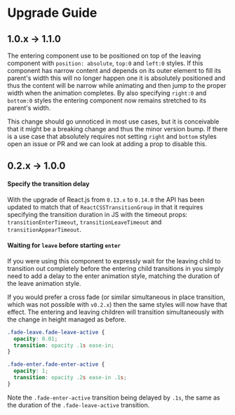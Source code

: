 # Upgrade Guide

## 1.0.x -> 1.1.0

The entering component use to be positioned on top of the leaving component with 
`position: absolute`, `top:0` and `left:0` styles. If this component has narrow content
and depends on its outer element to fill its parent's width this will no longer happen
one it is absolutely positioned and thus the content will be narrow while animating and
then jump to the proper width when the animation completes. By also specifying `right:0` 
and `bottom:0` styles the entering component now remains stretched to its parent's width.

This change should go unnoticed in most use cases, but it is conceivable that it might
be a breaking change and thus the minor version bump. If there is a use case that 
absolutely requires not setting `right` and `bottom` styles open an issue or PR and we 
can look at adding a prop to disable this.


## 0.2.x -> 1.0.0

#### Specify the transition delay

With the upgrade of React.js from `0.13.x` to `0.14.0` the API has been updated to match
that of `ReactCSSTransitionGroup` in that it requires specifying the transition duration
in JS with the timeout props: `transitionEnterTimeout`, `transitionLeaveTimeout` and 
`transitionAppearTimeout`.

#### Waiting for `leave` before starting `enter`

If you were using this component to expressly wait for the leaving child to transition
out completely before the entering child transitions in you simply need to add a delay
to the enter animation style, matching the duration of the leave animation style. 

If you would prefer a cross fade (or similar simultaneous in place transition, which was 
not possible with `v0.2.x`) then the same styles will now have that effect. The entering 
and leaving children will transition simultaneously with the change in height managed as 
before.

```css
.fade-leave.fade-leave-active {
  opacity: 0.01;
  transition: opacity .1s ease-in;
}

.fade-enter.fade-enter-active {
  opacity: 1;
  transition: opacity .2s ease-in .1s;
}
```

Note the `.fade-enter-active` transition being delayed by `.1s`, the same as the duration
of the `.fade-leave-active` transition.
